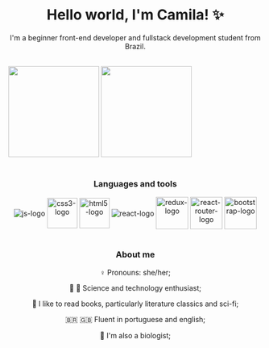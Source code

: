 <h1 align="center">Hello world, I'm Camila! ✨</h1>
<p align="center">I'm a beginner front-end developer and fullstack development student from Brazil.</p>
<br>
<div>
  <img height="180em" src="https://github-readme-stats.vercel.app/api?username=camila-mp&show_icons=true&theme=ocean_dark&include_all_commits=true&count_private=true"/>
  <img height="180em" src="https://github-readme-stats.vercel.app/api/top-langs/?username=camila-mp&layout=compact&langs_count=7&theme=ocean_dark"/>
</div>
<br>
<h3 align="center">Languages and tools</h3>
<p></p>
<div align="center" style="display: inline_block">
  <img align="center" alt="js-logo" src="https://user-images.githubusercontent.com/82237188/133940897-1b9e2f2b-97f6-4e80-8515-5886168d2b40.png">
  <img align="center" alt="css3-logo" width="60" src="https://user-images.githubusercontent.com/82237188/133941365-4f7db70a-1240-49e4-8cf3-dc557324709c.png">
  <img align="center" alt="html5-logo" width="60" src="https://user-images.githubusercontent.com/82237188/133941349-17933de9-cbfa-4955-8ccf-1c4fd0e40397.png">
  <img align="center" alt="react-logo" src="https://user-images.githubusercontent.com/82237188/133941100-2e6d43c1-1adc-48d5-8392-a266f22640ac.png">
  <img align="center" alt="redux-logo" width="64" src="https://user-images.githubusercontent.com/82237188/133941103-b8f82a31-cdcf-4ddf-bbbf-fc6b535a0d35.png">
  <img align="center" alt="react-router-logo" width="64" src="https://user-images.githubusercontent.com/82237188/133941367-b505c52e-585c-4212-97ec-950d48898beb.png">
  <img align="center" alt="bootstrap-logo" width="64" src="https://user-images.githubusercontent.com/82237188/133941647-264f6514-34b7-48c4-af4a-5b613f392a7b.png">
</div>
<br>
<h3 align="center">About me</h3>
<div align="center">
  <p>♀️ Pronouns: she/her;</p>
  <p>🔬 🚀 Science and technology enthusiast;</p>
  <p>📖 I like to read books, particularly literature classics and sci-fi;</p>
  <p>🇧🇷 🇬🇧 Fluent in portuguese and english;</p>
  <p>🌱 I'm also a biologist;</p>
</div>
